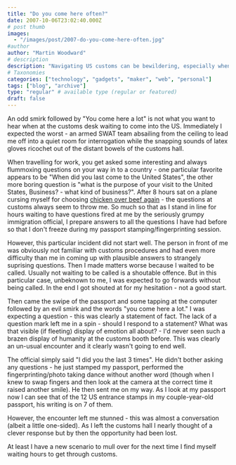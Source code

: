 ```yaml
---
title: "Do you come here often?"
date: 2007-10-06T23:02:40.000Z
# post thumb
images:
  - "/images/post/2007-do-you-come-here-often.jpg"
#author
author: "Martin Woodward"
# description
description: "Navigating US customs can be bewildering, especially when unexpected comments leave you questioning your travel experience."
# Taxonomies
categories: ["technology", "gadgets", "maker", "web", "personal"]
tags: ["blog", "archive"]
type: "regular" # available type (regular or featured)
draft: false
---
```


An odd smirk followed by "You come here a lot" is not what you want to hear when at the customs desk waiting to come into the US. Immediately I expected the worst - an armed SWAT team absailing from the ceiling to lead me off into a quiet room for interrogation while the snapping sounds of latex gloves ricochet out of the distant bowels of the customs hall.

When travelling for work, you get asked some interesting and always flummoxing questions on your way in to a country - one particular favorite appears to be "When did you last come to the United States", the other more boring question is "what is the purpose of your visit to the United States, Business? - what kind of business?". After 8 hours sat on a plane cursing myself for choosing [chicken over beef again](http://www.woodwardweb.com/personal/000171.html) - the questions at customs always seem to throw me. So much so that as I stand in line for hours waiting to have questions fired at me by the seriously grumpy immigration official, I prepare answers to all the questions I have had before so that I don't freeze during my passport stamping/fingerprinting session.

However, this particular incident did not start well. The person in front of me was obviously not familiar with customs procedures and had even more difficulty than me in coming up with plausible answers to strangely suprising questions. Then I made matters worse because I waited to be called. Usually not waiting to be called is a shoutable offence. But in this particular case, unbeknown to me, I was expected to go forwards without being called. In the end I got shouted at for my hesitation - not a good start.

Then came the swipe of the passport and some tapping at the computer followed by an evil smirk and the words "you come here a lot." I was expecting a question - this was clearly a statement of fact. The lack of a question mark left me in a spin - should I respond to a statement? What was that visible (if fleeting) display of emotion all about? - I'd never seen such a brazen display of humanity at the customs booth before. This was clearly an un-usual encounter and it clearly wasn't going to end well.

The official simply said "I did you the last 3 times". He didn't bother asking any questions - he just stamped my passport, performed the fingerprinting/photo taking dance without another word (though when I knew to swap fingers and then look at the camera at the correct time it raised another smile). He then sent me on my way. As I look at my passport now I can see that of the 12 US entrance stamps in my couple-year-old passport, his writing is on 7 of them.

However, the encounter left me stunned - this was almost a conversation (albeit a little one-sided). As I left the customs hall I nearly thought of a clever response but by then the opportunity had been lost.

At least I have a new scenario to mull over for the next time I find myself waiting hours to get through customs.
